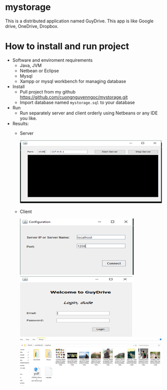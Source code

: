 # mystorage
This is a distributed application named GuyDrive. This app is like Google drive, OneDrive, Dropbox. 
# How to install and run project
- Software and enviroment requirements
  - Java, JVM
  - Netbean or Eclipse
  - Mysql
  - Xampp or mysql workbench for managing database
- Install
  - Pull project from my github https://github.com/cuongnguyenngoc/mystorage.git
  - Import database named `mystorage.sql` to your database
- Run
  - Run separately server and client orderly using Netbeans or any IDE you like.
- Results:
  - Server
    
    ![server](pictures/server.png)
    
  - Client
    
    ![client](pictures/client.png)
    ![client](pictures/client2.png)
    ![client](pictures/client4.png)
